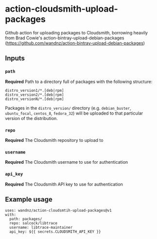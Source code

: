 # action-cloudsmith-upload-packages

Github action for uploading packages to Cloudsmith, borrowing heavily from
Brad Cowie's action-bintray-upload-debian-packages
(https://github.com/wandnz/action-bintray-upload-debian-packages)

## Inputs

### `path`

**Required** Path to a directory full of packages with the following structure:

```
distro_version1/*.[deb|rpm]
distro_version2/*.[deb|rpm]
distro_versionN/*.[deb|rpm]
```

Packages in the `distro_version/` directory (e.g. `debian_buster`,
`ubuntu_focal`, `centos_8`, `fedora_32`) will be uploaded to that particular
version of the distribution.

### `repo`

**Required** The Cloudsmith repository to upload to

### `username`

**Required** The Cloudsmith username to use for authentication

### `api_key`

**Required** The Cloudsmith API key to use for authentication

## Example usage

```
uses: wandnz/action-cloudsmtih-upload-packages@v1
with:
  path: packages/
  repo: salcock/libtrace
  username: libtrace-maintainer
  api_key: ${{ secrets.CLOUDSMITH_API_KEY }}
```

